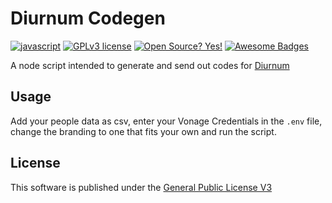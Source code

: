 # Diurnum Codegen
[![javascript](./src/javascript.svg)](https://badges.aleen42.com/src/javascript.svg) [![GPLv3 license](https://img.shields.io/badge/License-GPLv3-blue.svg)](http://perso.crans.org/besson/LICENSE.html) [![Open Source? Yes!](https://badgen.net/badge/Open%20Source%20%3F/Yes%21/blue?icon=github)](https://github.com/ferb300/diurnum) [![Awesome Badges](https://img.shields.io/badge/badges-awesome-green.svg)](https://github.com/ferb300/diurnum)

A node script intended to generate and send out codes for [Diurnum](https://github.com/ferb300/diurnum)

## Usage
Add your people data as csv, enter your Vonage Credentials in the `.env` file, change the branding to one that fits your own and run the script.

## License
This software is published under the [General Public License V3](https://www.gnu.org/licenses/gpl-3.0.en.html)

